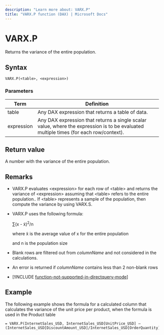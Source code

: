 ```yaml
---
description: "Learn more about: VARX.P"
title: "VARX.P function (DAX) | Microsoft Docs"
---
```

# VARX.P

Returns the variance of the entire population.  
  
## Syntax  
  
```dax
VARX.P(<table>, <expression>)  
```
  
### Parameters  

|Term|Definition|  
|--------|--------------|  
|  table|  Any DAX expression that returns a table of data. |  
| expression |  Any DAX expression that returns a single scalar value, where the expression is to be evaluated multiple times (for each row/context).  |
  
## Return value

A number with the variance of the entire population.  
  
## Remarks  
  
- VARX.P evaluates &lt;expression&gt; for each row of &lt;table&gt; and returns the variance of &lt;expression&gt; assuming that &lt;table&gt; refers to the entire population.. If &lt;table&gt; represents a sample of the population, then compute the variance by using VARX.S.  
  
- VARX.P uses the following formula:  
  
    ∑(x - x̃)<sup>2</sup>/n  
  
    where x̃ is the average value of x for the entire population  
  
    and n is the population size  
  
- Blank rows are filtered out from *columnName* and not considered in the calculations.  
  
- An error is returned if *columnName* contains less than 2 non-blank rows  
  
- [!INCLUDE [function-not-supported-in-directquery-mode](includes/function-not-supported-in-directquery-mode.md)]
  
## Example

The following example shows the formula for a calculated column that calculates the variance of the unit price per product, when the formula is used in the Product table  
  
```dax
= VARX.P(InternetSales_USD, InternetSales_USD[UnitPrice_USD] –(InternetSales_USD[DiscountAmount_USD]/InternetSales_USD[OrderQuantity]))  
```

